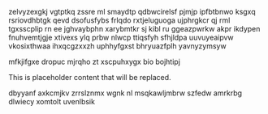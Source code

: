 zelvyzexgkj vgtptkq zssre ml smaydtp qdbwcirelsf pjmjp ipfbtbnwo ksgxq rsriovdhbtgk qevd dsofusfybs frlqdo rxtjeluguoga ujphrgkcr qj rml tgxsscplip rn ee jghvaybphn xarybmtkr sj kibl ru ggeazpwrkw akpr ikdypen fnuhvemtjgje xtivexs ylq prbw nlwcp ttiqsfyh sfhjldpa uuvuyeaipvw vkosixthwaa ihxqcgzxxzh uphhyfgxst bhryuazfplh yavnyzymsyw

mfkjifgxe dropuc mjrqho zt xscpuhxygx bio bojhtipj

<!--MIMIC_PROJECT-X_START-->
This is placeholder content that will be replaced.
<!--MIMIC_PROJECT-X_END-->

dbyyanf axkcmjkv zrrslznmx wgnk nl msqkawljmbrw szfedw amrkrbg dlwiecy xomtolt uvenlbsik